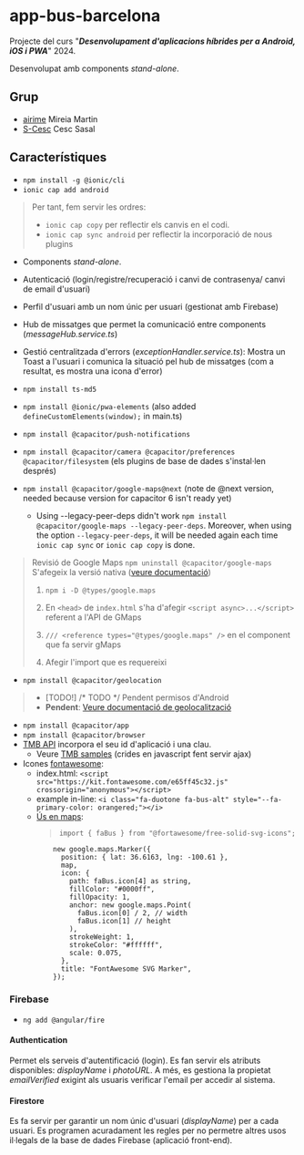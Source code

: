# app-bus-barcelona

Projecte del curs "***Desenvolupament d'aplicacions híbrides per a Android, iOS i PWA***" 2024.

Desenvolupat amb components *stand-alone*.

## Grup
- [airime](https://github.com/airime) Mireia Martin
- [S-Cesc](https://github.com/S-Cesc) Cesc Sasal

## Característiques

- `npm install -g @ionic/cli`
- `ionic cap add android`

> Per tant, fem servir les ordres:
> - `ionic cap copy` per reflectir els canvis en el codi.
> - `ionic cap sync android` per reflectir la incorporació de nous plugins


- Components *stand-alone*.
- Autenticació (login/registre/recuperació i canvi de contrasenya/ canvi de email d'usuari)
- Perfil d'usuari amb un nom únic per usuari (gestionat amb Firebase)
- Hub de missatges que permet la comunicació entre components (*messageHub.service.ts*)
- Gestió centralitzada d'errors (*exceptionHandler.service.ts*): Mostra un Toast a l'usuari i comunica la situació pel hub de missatges (com a resultat, es mostra una icona d'error)

- `npm install ts-md5`
- `npm install @ionic/pwa-elements` (also added `defineCustomElements(window);` in main.ts)
- `npm install @capacitor/push-notifications`
- `npm install @capacitor/camera @capacitor/preferences @capacitor/filesystem` (els plugins de base de dades s'instal·len després)
- `npm install @capacitor/google-maps@next` (note de @next version, needed because version for capacitor 6 isn't ready yet)
  - Using --legacy-peer-deps didn't work `npm install @capacitor/google-maps --legacy-peer-deps`. Moreover, when using the option `--legacy-peer-deps`, it will be needed again each time `ionic cap sync` or `ionic cap copy` is done.

> Revisió de Google Maps
> `npm uninstall @capacitor/google-maps`
> S'afegeix la versió nativa
> ([veure documentació](https://developers.google.com/maps/documentation/javascript/examples/map-simple))
> 
> 1. `npm i -D @types/google.maps`
>
> 2. En `<head>` de `index.html` s'ha d'afegir `<script async>...</script>` referent a l'API de GMaps
> 
> 3. `/// <reference types="@types/google.maps" />` en el component que fa servir gMaps
>
> 4. Afegir l'import que es requereixi

- `npm install @capacitor/geolocation`

> - [TODO!] /* TODO */ Pendent permisos d'Android
> - **Pendent**: [Veure documentació de geolocalització](https://ionicframework.com/docs/native/geolocation)

- `npm install @capacitor/app`
- `npm install @capacitor/browser`
- [TMB API](https://developer.tmb.cat/) incorpora el seu id d'aplicació i una clau.
  - Veure [TMB samples](https://tmb-barcelona.github.io/TMB-API-samples/) (crides en javascript fent servir ajax)
- Icones [fontawesome](https://fontawesome.com/search?m=free&o=r):
  - index.html: `<script src="https://kit.fontawesome.com/e65ff45c32.js" crossorigin="anonymous"></script>`
  - example in-line: `<i class="fa-duotone fa-bus-alt" style="--fa-primary-color: orangered;"></i>`
  - [Ús en maps](https://developers.google.com/maps/documentation/javascript/examples/marker-modern):
    > `import { faBus } from "@fortawesome/free-solid-svg-icons";`
    ~~~  // use a FontAwesome svg
        new google.maps.Marker({
          position: { lat: 36.6163, lng: -100.61 },
          map,
          icon: {
            path: faBus.icon[4] as string,
            fillColor: "#0000ff",
            fillOpacity: 1,
            anchor: new google.maps.Point(
              faBus.icon[0] / 2, // width
              faBus.icon[1] // height
            ),
            strokeWeight: 1,
            strokeColor: "#ffffff",
            scale: 0.075,
          },
          title: "FontAwesome SVG Marker",
        });
    ~~~

### Firebase

- `ng add @angular/fire`

#### Authentication

Permet els serveis d'autentificació (login). Es fan servir els atributs disponibles: *displayName* i *photoURL*. A més, es gestiona la propietat *emailVerified* exigint als usuaris verificar l'email per accedir al sistema.

#### Firestore

Es fa servir per garantir un nom únic d'usuari (*displayName*) per a cada usuari.
Es programen acuradament les regles per no permetre altres usos il·legals de la base de dades Firebase (aplicació front-end).


